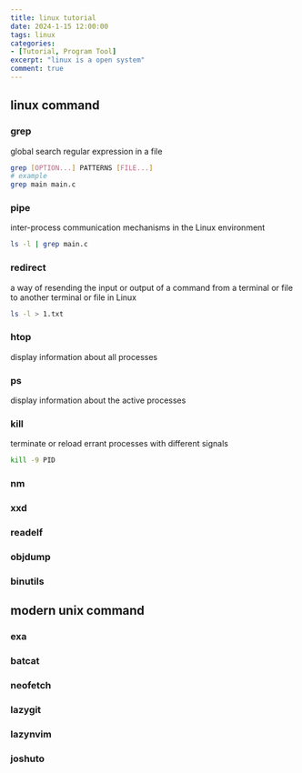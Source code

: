 ```yaml
---
title: linux tutorial
date: 2024-1-15 12:00:00
tags: linux
categories: 
- [Tutorial, Program Tool]
excerpt: "linux is a open system"
comment: true
---
```

## linux command
### grep
global search regular expression in a file
```bash
grep [OPTION...] PATTERNS [FILE...]
# example
grep main main.c
```
### pipe
inter-process communication mechanisms in the Linux environment
```bash
ls -l | grep main.c
```
### redirect
a way of resending the input or output of a command from a terminal or file to another terminal or file in Linux
```bash
ls -l > 1.txt
```

### htop
display information about all processes

### ps
display information about the active processes

### kill
terminate or reload errant processes with different signals
```bash
kill -9 PID
```
### nm

### xxd

### readelf

### objdump

### binutils

## modern unix command

### exa

### batcat

### neofetch

### lazygit

### lazynvim

### joshuto

